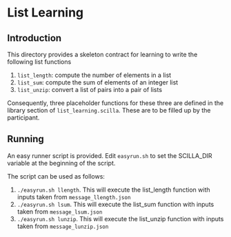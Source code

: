 # List Learning

## Introduction
This directory provides a skeleton contract for learning to
write the following list functions

1. `list_length`: compute the number of elements in a list
2. `list_sum`: compute the sum of elements of an integer list
3. `list_unzip`: convert a list of pairs into a pair of lists

Consequently, three placeholder functions for these three are
defined in the library section of `list_learning.scilla`. These
are to be filled up by the participant.

## Running
An easy runner script is provided. Edit `easyrun.sh` to set
the SCILLA_DIR variable at the beginning of the script.

The script can be used as follows:

1. `./easyrun.sh llength`. This will execute the list_length
  function with inputs taken from `message_llength.json`
2. `./easyrun.sh lsum`. This will execute the list_sum
  function with inputs taken from `message_lsum.json`
3. `./easyrun.sh lunzip`. This will execute the list_unzip
  function with inputs taken from `message_lunzip.json`
